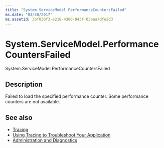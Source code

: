 ```yaml
---
title: "System.ServiceModel.PerformanceCountersFailed"
ms.date: "03/30/2017"
ms.assetid: 3bf030f3-e218-4300-943f-03aaa7dfe2d3
---
```

# System.ServiceModel.PerformanceCountersFailed
System.ServiceModel.PerformanceCountersFailed  
  
## Description  
 Failed to load the specified performance counter. Some performance counters are not available.  
  
## See also
- [Tracing](../../../../../docs/framework/wcf/diagnostics/tracing/index.md)
- [Using Tracing to Troubleshoot Your Application](../../../../../docs/framework/wcf/diagnostics/tracing/using-tracing-to-troubleshoot-your-application.md)
- [Administration and Diagnostics](../../../../../docs/framework/wcf/diagnostics/index.md)
